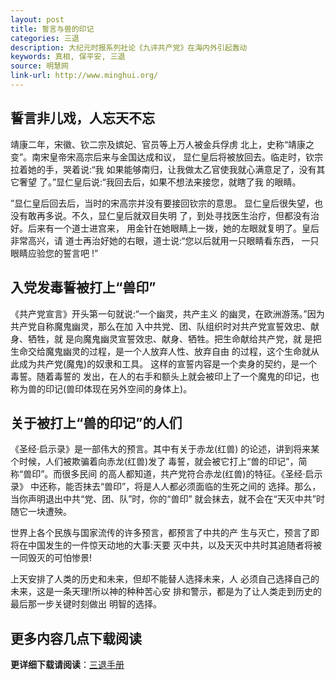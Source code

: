 ```yaml
---
layout: post
title: 誓言与兽的印记
categories: 三退
description: 大纪元时报系列社论《九评共产党》在海内外引起轰动
keywords: 真相, 保平安, 三退
source: 明慧网
link-url: http://www.minghui.org/
---
```

## 誓言非儿戏，人忘天不忘 
靖康二年，宋徽、钦二宗及嫔妃、官员等上万人被金兵俘虏 北上，史称“靖康之变”。南宋皇帝宋高宗后来与金国达成和议， 显仁皇后将被放回去。临走时，钦宗拉着她的手，哭着说:“我 如果能够南归，让我做太乙官使我就心满意足了，没有其它奢望 了。”显仁皇后说:“我回去后，如果不想法来接您，就瞎了我 的眼睛。

”显仁皇后回去后，当时的宋高宗并没有要接回钦宗的意思。 显仁皇后很失望，也没有敢再多说。不久，显仁皇后就双目失明 了，到处寻找医生治疗，但都没有治好。后来有一个道士进宫来， 用金针在她眼睛上一拨，她的左眼就复明了。皇后非常高兴，请 道士再治好她的右眼，道士说:“您以后就用一只眼睛看东西， 一只眼睛应验您的誓言吧 !”

## 入党发毒誓被打上“兽印”
《共产党宣言》开头第一句就说:“一个幽灵，共产主义 的幽灵，在欧洲游荡。”因为共产党自称魔鬼幽灵，那么在加 入中共党、团、队组织时对共产党宣誓效忠、献身、牺牲，就 是向魔鬼幽灵宣誓效忠、献身、牺牲。把生命献给共产党，就 是把生命交给魔鬼幽灵的过程，是一个人放弃人性、放弃自由 的过程，这个生命就从此成为共产党(魔鬼)的奴隶和工具。 这样的宣誓内容是一个卖身的契约，是一个毒誓。随着毒誓的 发出，在人的右手和额头上就会被印上了一个魔鬼的印记，也 称为兽的印记(兽印体现在另外空间的身体上)。

## 关于被打上“兽的印记”的人们
《圣经·启示录》是一部伟大的预言。其中有关于赤龙(红兽) 的论述，讲到将来某个时候，人们被欺骗着向赤龙(红兽)发了 毒誓，就会被它打上“兽的印记”，简称“兽印”。而很多民间 的高人都知道，共产党符合赤龙(红兽)的特征。《圣经·启示录》 中还称，能否抹去“兽印”，将是人人都必须面临的生死之间的 选择。那么，当你声明退出中共“党、团、队”时，你的“兽印” 就会抹去，就不会在“天灭中共”时随它一块遭殃。

世界上各个民族与国家流传的许多预言，都预言了中共的产 生与灭亡，预言了即将在中国发生的一件惊天动地的大事:天要 灭中共，以及天灭中共时其追随者将被一同毁灭的可怕惨景!

上天安排了人类的历史和未来，但却不能替人选择未来，人 必须自己选择自己的未来，这是一条天理!所以神的种种苦心安 排和警示，都是为了让人类走到历史的最后那一步关键时刻做出 明智的选择。

## 更多内容几点下载阅读

**更详细下载请阅读**：[三退手册](/blog/files/santuishouce-read.pdf)